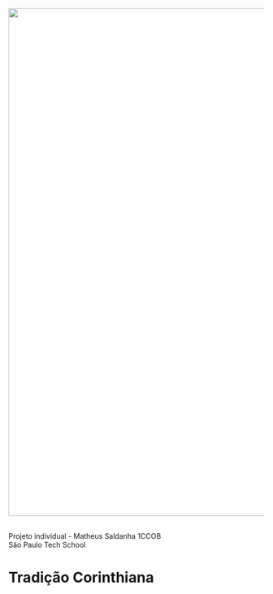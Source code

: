<img src="https://i.pinimg.com/originals/93/5e/4a/935e4aea310e635d9cc7831b743cc9ff.jpg" width='1000px'> <img> <br> <br>

Projeto individual - Matheus Saldanha 1CCOB<br> 
São Paulo Tech School

<h1>Tradição Corinthiana</h1>
